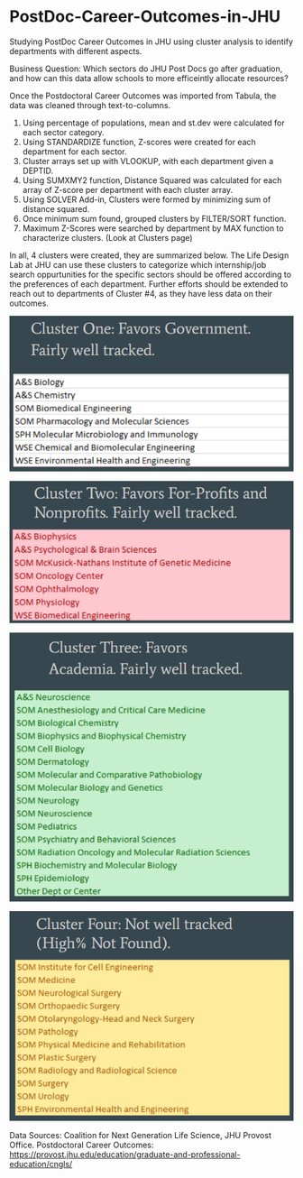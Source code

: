 # PostDoc-Career-Outcomes-in-JHU
Studying PostDoc Career Outcomes in JHU using cluster analysis to identify departments with different aspects.

Business Question: Which sectors do JHU Post Docs go after graduation, and how can this data allow schools to more efficeintly allocate resources?

Once the Postdoctoral Career Outcomes was imported from Tabula, the data was cleaned through text-to-columns.
1. Using percentage of populations, mean and st.dev were calculated for each sector category.
2. Using STANDARDIZE function, Z-scores were created for each department for each sector.
3. Cluster arrays set up with VLOOKUP, with each department given a DEPTID.
4. Using SUMXMY2 function, Distance Squared was calculated for each array of Z-score per department with each cluster array.
5. Using SOLVER Add-in, Clusters were formed by minimizing sum of distance squared.
6. Once minimum sum found, grouped clusters by FILTER/SORT function. 
7. Maximum Z-Scores were searched by department by MAX function to characterize clusters. (Look at Clusters page)

In all, 4 clusters were created, they are summarized below. The Life Design Lab at JHU can use these clusters to categorize which internship/job search oppurtunities for the specific sectors should be offered according to the preferences of each department. Further efforts should be extended to reach out to departments of Cluster #4, as they have less data on their outcomes.

![alt text](https://github.com/Gramir10/PostDoc-Career-Outcomes-in-JHU/blob/master/C1.png)


![alt text](https://github.com/Gramir10/PostDoc-Career-Outcomes-in-JHU/blob/master/C2.png)


![alt text](https://github.com/Gramir10/PostDoc-Career-Outcomes-in-JHU/blob/master/C3.png)


![alt text](https://github.com/Gramir10/PostDoc-Career-Outcomes-in-JHU/blob/master/C4.png)

Data Sources:
Coalition for Next Generation Life Science, JHU Provost Office. Postdoctoral Career Outcomes: https://provost.jhu.edu/education/graduate-and-professional-education/cngls/
